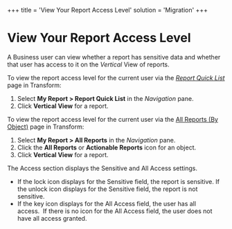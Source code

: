 +++
title = 'View Your Report Access Level'
solution = 'Migration'
+++

# View Your Report Access Level

A Business user can view whether a report has sensitive data and whether
that user has access to it on the *Vertical* View of reports.

To view the report access level for the current user via the *[Report
Quick List](../Page_Desc/Report_Quick_List.htm)* page in Transform:

1.  Select **My Report \> Report Quick List** in the *Navigation* pane.
2.  Click **Vertical View** for a report.

To view the report access level for the current user via the [All
Reports (By Object)](../Page_Desc/All_Reports_By_Object.htm) page in
Transform:

1.  Select **My Report \> All Reports** in the *Navigation* pane.
2.  Click the **All Reports** or **Actionable Reports** icon for an
    object.
3.  Click **Vertical View** for a report.

The Access section displays the Sensitive and All Access settings.

  - If the lock icon displays for the Sensitive field, the report is
    sensitive. If the unlock icon displays for the Sensitive field, the
    report is not sensitive.
  - If the key icon displays for the All Access field, the user has all
    access.  If there is no icon for the All Access field, the user does
    not have all access granted.
